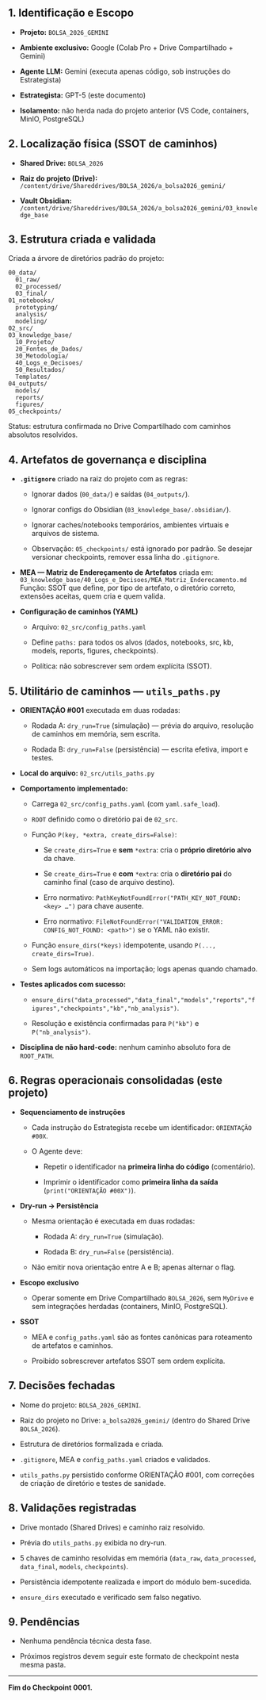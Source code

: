 

## 1. Identificação e Escopo

- **Projeto:** `BOLSA_2026_GEMINI`
    
- **Ambiente exclusivo:** Google (Colab Pro + Drive Compartilhado + Gemini)
    
- **Agente LLM:** Gemini (executa apenas código, sob instruções do Estrategista)
    
- **Estrategista:** GPT-5 (este documento)
    
- **Isolamento:** não herda nada do projeto anterior (VS Code, containers, MinIO, PostgreSQL)
    

## 2. Localização física (SSOT de caminhos)

- **Shared Drive:** `BOLSA_2026`
    
- **Raiz do projeto (Drive):**  
    `/content/drive/Shareddrives/BOLSA_2026/a_bolsa2026_gemini/`
    
- **Vault Obsidian:**  
    `/content/drive/Shareddrives/BOLSA_2026/a_bolsa2026_gemini/03_knowledge_base`
    

## 3. Estrutura criada e validada

Criada a árvore de diretórios padrão do projeto:

```
00_data/
  01_raw/
  02_processed/
  03_final/
01_notebooks/
  prototyping/
  analysis/
  modeling/
02_src/
03_knowledge_base/
  10_Projeto/
  20_Fontes_de_Dados/
  30_Metodologia/
  40_Logs_e_Decisoes/
  50_Resultados/
  Templates/
04_outputs/
  models/
  reports/
  figures/
05_checkpoints/
```

Status: estrutura confirmada no Drive Compartilhado com caminhos absolutos resolvidos.

## 4. Artefatos de governança e disciplina

- **`.gitignore`** criado na raiz do projeto com as regras:
    
    - Ignorar dados (`00_data/`) e saídas (`04_outputs/`).
        
    - Ignorar configs do Obsidian (`03_knowledge_base/.obsidian/`).
        
    - Ignorar caches/notebooks temporários, ambientes virtuais e arquivos de sistema.
        
    - Observação: `05_checkpoints/` está ignorado por padrão. Se desejar versionar checkpoints, remover essa linha do `.gitignore`.
        
- **MEA — Matriz de Endereçamento de Artefatos** criada em:  
    `03_knowledge_base/40_Logs_e_Decisoes/MEA_Matriz_Enderecamento.md`  
    Função: SSOT que define, por tipo de artefato, o diretório correto, extensões aceitas, quem cria e quem valida.
    
- **Configuração de caminhos (YAML)**
    
    - Arquivo: `02_src/config_paths.yaml`
        
    - Define `paths:` para todos os alvos (dados, notebooks, src, kb, models, reports, figures, checkpoints).
        
    - Política: não sobrescrever sem ordem explícita (SSOT).
        

## 5. Utilitário de caminhos — `utils_paths.py`

- **ORIENTAÇÃO #001** executada em duas rodadas:
    
    - Rodada A: `dry_run=True` (simulação) — prévia do arquivo, resolução de caminhos em memória, sem escrita.
        
    - Rodada B: `dry_run=False` (persistência) — escrita efetiva, import e testes.
        
- **Local do arquivo:** `02_src/utils_paths.py`
    
- **Comportamento implementado:**
    
    - Carrega `02_src/config_paths.yaml` (com `yaml.safe_load`).
        
    - `ROOT` definido como o diretório pai de `02_src`.
        
    - Função `P(key, *extra, create_dirs=False)`:
        
        - Se `create_dirs=True` e **sem** `*extra`: cria o **próprio diretório alvo** da chave.
            
        - Se `create_dirs=True` e **com** `*extra`: cria o **diretório pai** do caminho final (caso de arquivo destino).
            
        - Erro normativo: `PathKeyNotFoundError("PATH_KEY_NOT_FOUND: <key> …")` para chave ausente.
            
        - Erro normativo: `FileNotFoundError("VALIDATION_ERROR: CONFIG_NOT_FOUND: <path>")` se o YAML não existir.
            
    - Função `ensure_dirs(*keys)` idempotente, usando `P(..., create_dirs=True)`.
        
    - Sem logs automáticos na importação; logs apenas quando chamado.
        
- **Testes aplicados com sucesso:**
    
    - `ensure_dirs("data_processed","data_final","models","reports","figures","checkpoints","kb","nb_analysis")`.
        
    - Resolução e existência confirmadas para `P("kb")` e `P("nb_analysis")`.
        
- **Disciplina de não hard-code:** nenhum caminho absoluto fora de `ROOT_PATH`.
    

## 6. Regras operacionais consolidadas (este projeto)

- **Sequenciamento de instruções**
    
    - Cada instrução do Estrategista recebe um identificador: `ORIENTAÇÃO #00X`.
        
    - O Agente deve:
        
        - Repetir o identificador na **primeira linha do código** (comentário).
            
        - Imprimir o identificador como **primeira linha da saída** (`print("ORIENTAÇÃO #00X")`).
            
- **Dry-run → Persistência**
    
    - Mesma orientação é executada em duas rodadas:
        
        - Rodada A: `dry_run=True` (simulação).
            
        - Rodada B: `dry_run=False` (persistência).
            
    - Não emitir nova orientação entre A e B; apenas alternar o flag.
        
- **Escopo exclusivo**
    
    - Operar somente em Drive Compartilhado `BOLSA_2026`, sem `MyDrive` e sem integrações herdadas (containers, MinIO, PostgreSQL).
        
- **SSOT**
    
    - MEA e `config_paths.yaml` são as fontes canônicas para roteamento de artefatos e caminhos.
        
    - Proibido sobrescrever artefatos SSOT sem ordem explícita.
        

## 7. Decisões fechadas

- Nome do projeto: `BOLSA_2026_GEMINI`.
    
- Raiz do projeto no Drive: `a_bolsa2026_gemini/` (dentro do Shared Drive `BOLSA_2026`).
    
- Estrutura de diretórios formalizada e criada.
    
- `.gitignore`, MEA e `config_paths.yaml` criados e validados.
    
- `utils_paths.py` persistido conforme ORIENTAÇÃO #001, com correções de criação de diretório e testes de sanidade.
    

## 8. Validações registradas

- Drive montado (Shared Drives) e caminho raiz resolvido.
    
- Prévia do `utils_paths.py` exibida no dry-run.
    
- 5 chaves de caminho resolvidas em memória (`data_raw`, `data_processed`, `data_final`, `models`, `checkpoints`).
    
- Persistência idempotente realizada e import do módulo bem-sucedida.
    
- `ensure_dirs` executado e verificado sem falso negativo.
    

## 9. Pendências

- Nenhuma pendência técnica desta fase.
    
- Próximos registros devem seguir este formato de checkpoint nesta mesma pasta.
    

---

**Fim do Checkpoint 0001.**